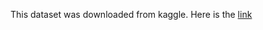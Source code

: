 This dataset was downloaded from kaggle. Here is the [link](https://www.kaggle.com/datasets/chelseazaloumis/cimis-dataset-with-fire-target)
